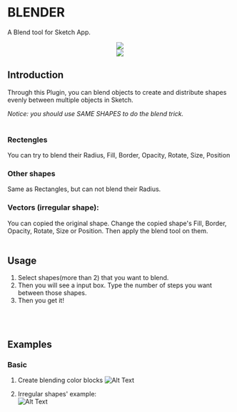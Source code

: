 # BLENDER
 
A Blend tool for Sketch App.
 
<p align="center">
  <img src = "https://github.com/bunnieabc/Blender/blob/master/doc/logo.png"/>
  <br>
  <img src = "https://github.com/bunnieabc/Blender/blob/master/doc/blender-logo.gif"/>
</p>

## Introduction  
Through this Plugin, you can blend objects to create and distribute shapes evenly between multiple objects in Sketch.

*Notice: you should use SAME SHAPES to do the blend trick.*
<br><br>
### Rectengles 
You can try to blend their Radius, Fill, Border, Opacity, Rotate, Size, Position
  
### Other shapes  
Same as Rectangles, but can not blend their Radius.
  
### Vectors (irregular shape):  
You can copied the original shape. Change the copied shape's Fill, Border, Opacity, Rotate, Size or Position. Then apply the blend tool on them.
<br><br>
## Usage  
1. Select shapes(more than 2) that you want to blend.<br>
2. Then you will see a input box. Type the number of steps you want between those shapes.<br>
3. Then you get it!<br>

<br><br>
## Examples
### Basic
1. Create blending color blocks 
![Alt Text](https://github.com/bunnieabc/Blender/blob/master/doc/blender-ex1.gif)
  
2. Irregular shapes' example:  
![Alt Text](https://github.com/bunnieabc/Blender/blob/master/doc/blender-ex3.gif)
